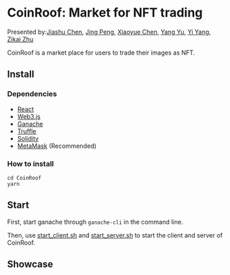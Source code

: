 # CoinRoof: Market for NFT trading

Presented by:[Jiashu Chen](jc5664@columbia.edu), [Jing Peng](jp4801@columbia.edu), [Xiaoyue Chen](xc2551@columbia.edu), [Yang Yu](), [Yi Yang](yy3089@columbia.edu), [Zikai Zhu](zz2765@columbia.edu)

CoinRoof is a market place for users to trade their images as NFT.



## Install

### Dependencies

- [React](https://reactjs.org/)
- [Web3.js](https://web3js.readthedocs.io/en/v1.7.3/)
- [Ganache](https://trufflesuite.com/ganache/)
- [Truffle](https://trufflesuite.com/)
- [Solidity](https://docs.soliditylang.org/en/v0.8.13/)
- [MetaMask](https://metamask.io/) (Recommended)



### How to install

```shell
cd CoinRoof
yarn
```



## Start

First, start ganache through `ganache-cli` in the command line.

Then, use [start_client.sh](./start_client.sh) and [start_server.sh](./start_server.sh) to start the client and server of CoinRoof.



## Showcase